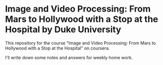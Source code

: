 # Image and Video Processing: From Mars to Hollywood with a Stop at the Hospital by Duke University

This repository for the course "Image and Video Processing: From Mars to Hollywood with a Stop at the Hospital" on coursera.

I'll write down some notes and answers for weekly home work.
